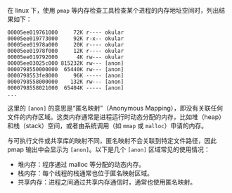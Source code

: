 在 linux 下，使用 `pmap` 等内存检查工具检查某个进程的内存地址空间时，列出结果如下：

```
00005ee019761000     72K r---- okular
00005ee019773000     92K r-x-- okular
00005ee01978a000     20K r---- okular
00005ee01978f000     12K r---- okular
00005ee019792000      4K rw--- okular
00005ee03025c000 815232K rw--- [anon]
0000798550000000  65440K rw--- [anon]
0000798553fe8000     96K ----- [anon]
0000798558000000    132K rw--- [anon]
0000798558021000  65404K ----- [anon]
...
```

这里的 `[anon]` 的意思是“匿名映射”（Anonymous Mapping），即没有关联任何文件的内存区域。这类内存通常是进程运行时动态分配的内存，比如堆（heap）和栈（stack）空间，或者由系统调用（如 `mmap` 或 `malloc`）申请的内存。

与可执行文件或共享库的映射不同，匿名映射不会关联到特定文件路径，因此 pmap 输出中会显示为 `[anon]`。以下是几个 `[anon]` 区域常见的使用情况：

- 堆内存：程序通过 malloc 等分配的动态内存。
- 栈内存：每个线程的栈通常也位于匿名映射区域。
- 共享内存：进程之间通过共享内存通信时，通常也使用匿名映射。